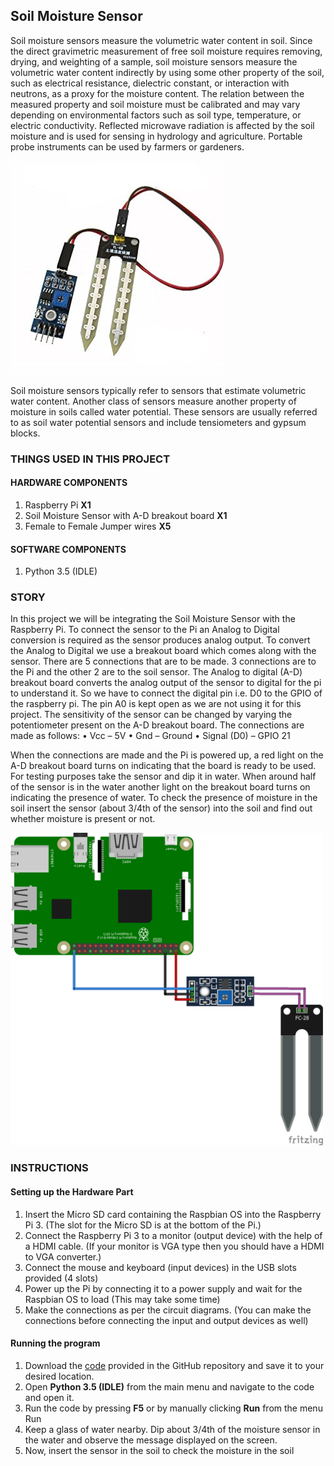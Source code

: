 ## Soil Moisture Sensor
Soil moisture sensors measure the volumetric water content in soil. Since the direct gravimetric measurement of free soil moisture requires removing, drying, and weighting of a sample, soil moisture sensors measure the volumetric water content indirectly by using some other property of the soil, such as electrical resistance, dielectric constant, or interaction with neutrons, as a proxy for the moisture content. The relation between the measured property and soil moisture must be calibrated and may vary depending on environmental factors such as soil type, temperature, or electric conductivity. Reflected microwave radiation is affected by the soil moisture and is used for sensing in hydrology and agriculture. Portable probe instruments can be used by farmers or gardeners.

![](https://github.com/11RO05/handson-iot-raspberrypi/blob/master/New%20Sensors/Images/Soil%20Moisture%20Sensor.png)

Soil moisture sensors typically refer to sensors that estimate volumetric water content. Another class of sensors measure another property of moisture in soils called water potential. These sensors are usually referred to as soil water potential sensors and include tensiometers and gypsum blocks.

### THINGS USED IN THIS PROJECT

#### HARDWARE COMPONENTS
1.	Raspberry Pi	**X1**
2.	Soil Moisture Sensor with A-D breakout board	**X1**
3.	Female to Female Jumper wires	**X5**

#### SOFTWARE COMPONENTS
1.	Python 3.5 (IDLE)

### STORY
In this project we will be integrating the Soil Moisture Sensor with the Raspberry Pi. To connect the sensor to the Pi an Analog to Digital conversion is required as the sensor produces analog output. To convert the Analog to Digital we use a breakout board which comes along with the sensor. There are 5 connections that are to be made. 3 connections are to the Pi and the other 2 are to the soil sensor. The Analog to digital (A-D) breakout board converts the analog output of the sensor to digital for the pi to understand it. So we have to connect the digital pin i.e. D0 to the GPIO of the raspberry pi. The pin A0 is kept open as we are not using it for this project. The sensitivity of the sensor can be changed by varying the potentiometer present on the A-D breakout board. The connections are made as follows:
•	Vcc – 5V
•	Gnd – Ground
•	Signal (D0) – GPIO 21

When the connections are made and the Pi is powered up, a red light on the A-D breakout board turns on indicating that the board is ready to be used. For testing purposes take the sensor and dip it in water. When around half of the sensor is in the water another light on the breakout board turns on indicating the presence of water. To check the presence of moisture in the soil insert the sensor (about 3/4th of the sensor) into the soil and find out whether moisture is present or not. 

<img src="https://github.com/11RO05/handson-iot-raspberrypi/blob/master/New%20Sensors/Circuit%20Diagram/Soil%20Moisture%20Sensor.png" width = 500 height=500>

### INSTRUCTIONS

#### Setting up the Hardware Part
1.	Insert the Micro SD card containing the Raspbian OS into the Raspberry Pi 3. (The slot for the Micro SD is at the bottom of the Pi.)
1.	Connect the Raspberry Pi 3 to a monitor (output device) with the help of a HDMI cable. (If your monitor is VGA type then you should have a HDMI to VGA converter.) 
2.	Connect the mouse and keyboard (input devices) in the USB slots provided (4 slots)
3.	Power up the Pi by connecting it to a power supply and wait for the Raspbian OS to load (This may take some time)
4.	Make the connections as per the circuit diagrams. (You can make the connections before connecting the input and output devices as well)

#### Running the program
1.	Download the [code](https://github.com/11RO05/handson-iot-raspberrypi/blob/master/New%20Sensors/src/moisture.py) provided in the GitHub repository and save it to your desired location.
2.	Open **Python 3.5 (IDLE)** from the main menu and navigate to the code and open it.
3.	Run the code by pressing **F5** or by manually clicking **Run** from the menu Run 
4.	Keep a glass of water nearby. Dip about 3/4th of the moisture sensor in the water and observe the message displayed on the screen.
5.	Now, insert the sensor in the soil to check the moisture in the soil
